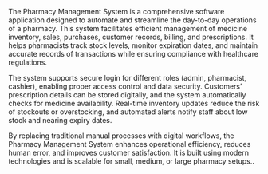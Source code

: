 The Pharmacy Management System is a comprehensive software application designed to automate and streamline the day-to-day operations of a pharmacy. This system facilitates efficient management of medicine inventory, sales, purchases, customer records, billing, and prescriptions. It helps pharmacists track stock levels, monitor expiration dates, and maintain accurate records of transactions while ensuring compliance with healthcare regulations.

The system supports secure login for different roles (admin, pharmacist, cashier), enabling proper access control and data security. Customers’ prescription details can be stored digitally, and the system automatically checks for medicine availability. Real-time inventory updates reduce the risk of stockouts or overstocking, and automated alerts notify staff about low stock and nearing expiry dates.

By replacing traditional manual processes with digital workflows, the Pharmacy Management System enhances operational efficiency, reduces human error, and improves customer satisfaction. It is built using modern technologies and is scalable for small, medium, or large pharmacy setups..

